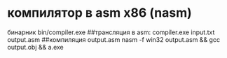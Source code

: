 # компилятор в asm x86 (nasm)

бинарник bin/compiler.exe
##трансляция в asm:
compiler.exe input.txt output.asm
##компиляция output.asm
nasm -f win32 output.asm && gcc output.obj && a.exe

